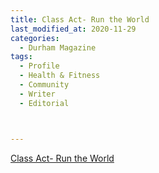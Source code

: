 ```yaml
---
title: Class Act- Run the World
last_modified_at: 2020-11-29
categories:
  - Durham Magazine
tags:
  - Profile
  - Health & Fitness
  - Community
  - Writer
  - Editorial 



---
```


[Class Act- Run the World](https://issuu.com/shannonmedia/docs/dmfebmar17/60)
